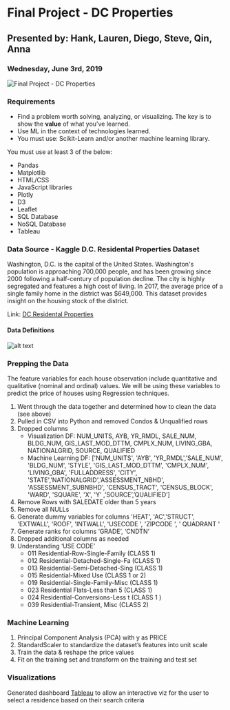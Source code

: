 # Final Project - DC Properties<br>
## Presented by: Hank, Lauren, Diego, Steve, Qin, Anna<br>
### Wednesday, June 3rd, 2019 

<img  src="https://www.tripsavvy.com/thmb/OrqFLS2jHbFlmOsOBLbvmUsx_IU=/960x0/filters:no_upscale():max_bytes(150000):strip_icc()/architecture-lenfant-DC-564109589-crop-5b454aec46e0fb005bd49251.jpg"  alt="Final Project - DC Properties"  />

### Requirements
* Find a problem worth solving, analyzing, or visualizing. The key is to show the **value** of what you've learned.
* Use ML in the context of technologies learned.
* You must use: Scikit-Learn and/or another machine learning library.

You must use at least 3 of the below:
* Pandas
* Matplotlib
* HTML/CSS
* JavaScript libraries
* Plotly
* D3
* Leaflet
* SQL Database
* NoSQL Database
* Tableau

### Data Source - Kaggle D.C. Residental Properties Dataset
Washington, D.C. is the capital of the United States. Washington's population is approaching 700,000 people, and has been growing since 2000 following a half-century of population decline. The city is highly segregated and features a high cost of living. In 2017, the average price of a single family home in the district was $649,000. This dataset provides insight on the housing stock of the district. <br>

Link: [DC Residental Properties](https://www.kaggle.com/christophercorrea/dc-residential-properties)

#### Data Definitions

![alt text](https://github.com/grlofgd/Images/blob/master/Data_Dictionary.jpg "Data Dictionary")


### Prepping the Data 
The feature variables for each house observation include quantitative and qualitative (nominal and ordinal) values. We will be using these variables to predict the price of houses using Regression techniques. <br>

1.	Went through the data together and determined how to clean the data (see above)
2.	Pulled in CSV into Python and removed Condos & Unqualified rows
3.	Dropped columns 
    * Visualization DF: NUM_UNITS, AYB, YR_RMDL, SALE_NUM, BLDG_NUM, GIS_LAST_MOD_DTTM, CMPLX_NUM, LIVING_GBA, NATIONALGRID, SOURCE, QUALIFIED
    * Machine Learning DF: ['NUM_UNITS', 'AYB', 'YR_RMDL','SALE_NUM', 'BLDG_NUM', 'STYLE', 'GIS_LAST_MOD_DTTM', 'CMPLX_NUM', 'LIVING_GBA', 'FULLADDRESS', 'CITY', 'STATE','NATIONALGRID','ASSESSMENT_NBHD', 'ASSESSMENT_SUBNBHD',  'CENSUS_TRACT', 'CENSUS_BLOCK', 'WARD', 'SQUARE', 'X', 'Y' ,’SOURCE’,’QUALIFIED’]
4.	Remove Rows with SALEDATE older than 5 years
5.	Remove all NULLs
6.	Generate dummy variables for columns 'HEAT', 'AC','STRUCT', 'EXTWALL', 'ROOF', 'INTWALL', 'USECODE ', 'ZIPCODE ', ' QUADRANT '
7.	Generate ranks for columns ‘GRADE’, ‘CNDTN’
8.	Dropped additional columns as needed
9.	Understanding ‘USE CODE’ 
    *	011 Residential-Row-Single-Family (CLASS 1)
    *	012 Residential-Detached-Single-Fa (CLASS 1)
    *	013 Residential-Semi-Detached-Sing (CLASS 1)
    *	015 Residential-Mixed Use (CLASS 1 or 2)
    *	019 Residential-Single-Family-Misc (CLASS 1) 
    *	023 Residential Flats-Less than 5 (CLASS 1)
    *	024 Residential-Conversions-Less t (CLASS 1 )
    *	039 Residential-Transient, Misc (CLASS 2)

### Machine Learning

1.	Principal Component Analysis (PCA) with y as PRICE
2.	StandardScaler to standardize the dataset’s features into unit scale 
3.	Train the data & reshape the price values 
4.	Fit on the training set and transform on the training and test set

### Visualizations

Generated dashboard [Tableau](https://public.tableau.com/profile/anna5120#!/vizhome/Residence/Dashboard1?publish=yes "DC Properties") to allow an interactive viz for the user to select a residence based on their search criteria 